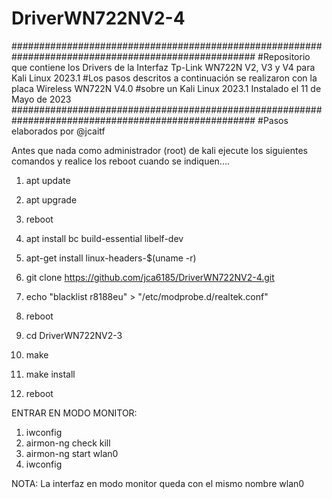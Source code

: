 # DriverWN722NV2-4
####################################################################################################
#Repositorio que contiene los Drivers de la Interfaz Tp-Link WN722N V2, V3 y V4 para Kali Linux 2023.1
#Los pasos descritos a continuación se realizaron con la placa Wireless WN722N V4.0 
#sobre un Kali Linux 2023.1 Instalado el 11 de Mayo de 2023
####################################################################################################
#Pasos elaborados por @jcaitf

Antes que nada como administrador (root) de kali ejecute los siguientes comandos y realice los reboot cuando se indiquen....

1. apt update
2. apt upgrade
3. reboot


4. apt install bc build-essential libelf-dev 
5. apt-get install linux-headers-$(uname -r)
6. git clone https://github.com/jca6185/DriverWN722NV2-4.git
7. echo "blacklist r8188eu" > "/etc/modprobe.d/realtek.conf"
8. reboot


9. cd DriverWN722NV2-3
10. make
11. make install
12. reboot


ENTRAR EN MODO MONITOR:
1. iwconfig
2. airmon-ng check kill
3. airmon-ng start wlan0
4. iwconfig

NOTA:
La interfaz en modo monitor queda con el mismo nombre wlan0


